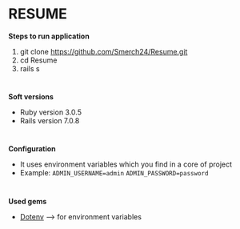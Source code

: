 # RESUME

**Steps to run application**
1. git clone https://github.com/Smerch24/Resume.git
2. cd Resume
3. rails s
#
**Soft versions**
* Ruby version 3.0.5
* Rails version 7.0.8
#
**Configuration**
* It uses environment variables which you find in a core of project
* Example:
`ADMIN_USERNAME=admin`
`ADMIN_PASSWORD=password`
#
**Used gems**
* [Dotenv](https://github.com/bkeepers/dotenv) --> for environment variables
